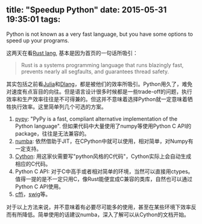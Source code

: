 title: "Speedup Python"
date: 2015-05-31 19:35:01
tags:
---

Python is not known as a very fast language, but you have some options to speed up your programs.

<!-- more -->

这两天在看[Rust lang](http://www.rust-lang.org), 基本是因为首页的一句话所吸引：

> Rust is a systems programming language that runs blazingly fast, prevents nearly all segfaults, and guarantees thread safety.

其实包括之前看[Julia](http://julialang.org)和[Dlang](http://dlang.org/index.html)，都是被他们的效率所吸引。Python用久了，难免对速度有点盲目的向往。但是语言设计很多时候都是一些trade-off的问题，执行效率和生产效率往往是不可得兼的。但这并不意味着选择Python就一定意味着牺牲执行效率。这里简单列几个可选的方案。

1. [pypy](http://pypy.org): "PyPy is a fast, compliant alternative implementation of the Python language". 但如果代码中大量使用了numpy等使用Python C API的package，往往是无法兼容的。
2. [numba](): 依然借助于JIT，在CPython中就可以使用，相对简单，对Numpy有一定支持。
3. [Cython](): 用这家伙需要写"python风格的C代码"，Cython实际上会自动生成相应的C代码。
4. Python C API: 对于C中高手或者相对简单的环境，当然可以直接用ctypes。值得一提的是不一定只用C，像Rust能便宜成C兼容的类库，自然也可以通过Python C API使用。
5. [cffi](https://cffi.readthedocs.org/en/latest/)，[swig](http://www.swig.org)等。

对于以上方法来说，并不意味着有必要尽可能多的使用，甚至在某些环境下效率反而有所降低。简单使用的话建议numba，深入了解可以从Cython的文档开始。
